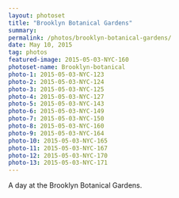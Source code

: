 ```yaml
---
layout: photoset
title: "Brooklyn Botanical Gardens"
summary:
permalink: /photos/brooklyn-botanical-gardens/
date: May 10, 2015
tag: photos
featured-image: 2015-05-03-NYC-160
photoset-name: Brooklyn-botanical
photo-1: 2015-05-03-NYC-123
photo-2: 2015-05-03-NYC-124
photo-3: 2015-05-03-NYC-125
photo-4: 2015-05-03-NYC-127
photo-5: 2015-05-03-NYC-143
photo-6: 2015-05-03-NYC-149
photo-7: 2015-05-03-NYC-150
photo-8: 2015-05-03-NYC-160
photo-9: 2015-05-03-NYC-164
photo-10: 2015-05-03-NYC-165
photo-11: 2015-05-03-NYC-167
photo-12: 2015-05-03-NYC-170
photo-13: 2015-05-03-NYC-171
---
```


A day at the Brooklyn Botanical Gardens.

<div class="photoset">
    <div class="photoset-row">
        <figure class="photoset-item">
            <a href=""><img src="/images/photos/{{page.photoset-name}}/{{page.photo-1}}.jpg" class="img-responsive" alt="" title="" /></a>
            <figcaption></figcaption></a>
        </figure>
    </div>
    <div class="photoset-row">
        <figure class="photoset-item">
            <a href=""><img src="/images/photos/{{page.photoset-name}}/{{page.photo-2}}.jpg" class="img-responsive" alt="" title="" />
            <figcaption></figcaption></a>
        </figure>
        <figure class="photoset-item">
            <a href=""><img src="/images/photos/{{page.photoset-name}}/{{page.photo-4}}.jpg" class="img-responsive" alt="" title="" />
            <figcaption></figcaption></a>
        </figure>
        <figure class="photoset-item">
            <a href=""><img src="/images/photos/{{page.photoset-name}}/{{page.photo-6}}.jpg" class="img-responsive" alt="" title="" />
            <figcaption></figcaption></a>
        </figure>
    </div>
    <div class="photoset-row">
        <figure class="photoset-item">
            <a href=""><img src="/images/photos/{{page.photoset-name}}/{{page.photo-7}}.jpg" class="img-responsive" alt="" title="" />
            <figcaption></figcaption></a>
        </figure>
        <figure class="photoset-item">
            <a href=""><img src="/images/photos/{{page.photoset-name}}/{{page.photo-8}}.jpg" class="img-responsive" alt="" title="" />
            <figcaption></figcaption></a>
        </figure>
    </div>
    <div class="photoset-row">
        <figure class="photoset-item">
            <a href=""><img src="/images/photos/{{page.photoset-name}}/{{page.photo-10}}.jpg" class="img-responsive" alt="" title="" />
            <figcaption></figcaption></a>
        </figure>
        <figure class="photoset-item">
            <a href=""><img src="/images/photos/{{page.photoset-name}}/{{page.photo-11}}.jpg" class="img-responsive" alt="" title="" />
            <figcaption></figcaption></a>
        </figure>
        <figure class="photoset-item">
            <a href=""><img src="/images/photos/{{page.photoset-name}}/{{page.photo-12}}.jpg" class="img-responsive" alt="" title="" />
            <figcaption></figcaption></a>
        </figure>
    </div>
    <div class="photoset-row">
        <figure class="photoset-item">
            <a href=""><img src="/images/photos/{{page.photoset-name}}/{{page.photo-13}}.jpg" class="img-responsive" alt="" title="" />
            <figcaption></figcaption></a>
        </figure>
        <figure class="photoset-item">
            <a href=""><img src="/images/photos/{{page.photoset-name}}/{{page.photo-3}}.jpg" class="img-responsive" alt="" title="" />
            <figcaption></figcaption></a>
        </figure>
    </div>
    <div class="photoset-row">
        <figure class="photoset-item">
            <a href=""><img src="/images/photos/{{page.photoset-name}}/{{page.photo-5}}.jpg" class="img-responsive" alt="" title="" />
            <figcaption></figcaption></a>
        </figure>
        <figure class="photoset-item">
            <a href=""><img src="/images/photos/{{page.photoset-name}}/{{page.photo-9}}.jpg" class="img-responsive" alt="" title="" />
            <figcaption></figcaption></a>
        </figure>
    </div>
</div>

